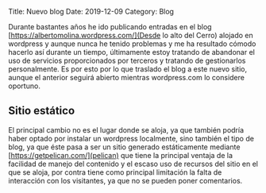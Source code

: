 Title: Nuevo blog
Date: 2019-12-09
Category: Blog

Durante bastantes años he ido publicando entradas en el blog
[https://albertomolina.wordpress.com/](Desde lo alto del Cerro)
alojado en wordpress y aunque nunca he tenido problemas y me ha
resultado cómodo hacerlo así durante un tiempo, últimamente estoy
tratando de abandonar el uso de servicios proporcionados por terceros
y tratando de gestionarlos personalmente.
Es por esto por lo que traslado el blog a este nuevo sitio, aunque el
anterior seguirá abierto mientras wordpress.com lo considere
oportuno.
## Sitio estático
El principal cambio no es el lugar donde se aloja, ya que también
podría haber optado por instalar un wordpress localmente, sino también
el tipo de blog, ya que éste pasa a ser un sitio generado
estáticamente mediante [https://getpelican.com/](pelican) que tiene la
principal ventaja de la facilidad de manejo del contenido y el escaso
uso de recursos del sitio en el que se aloja, por contra tiene como
principal limitación la falta de interacción con los visitantes, ya
que no se pueden poner comentarios.
